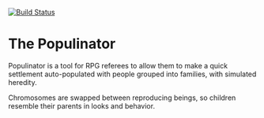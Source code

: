 
[![Build Status](https://travis-ci.org/slabgorb/populinator.png?branch=master)](http://travis-ci.org/slabgorb/populinator)

# The Populinator #


Populinator is a tool for RPG referees to allow them to make a quick
settlement auto-populated with people grouped into families, with
simulated heredity.

Chromosomes are swapped between reproducing beings, so children
resemble their parents in looks and behavior.

